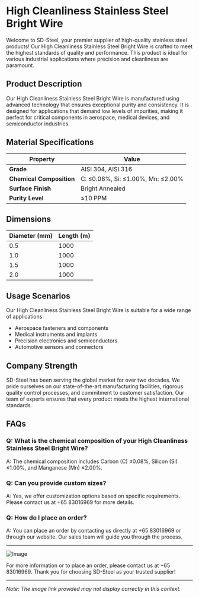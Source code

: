# High Cleanliness Stainless Steel Bright Wire

Welcome to SD-Steel, your premier supplier of high-quality stainless steel products! Our High Cleanliness Stainless Steel Bright Wire is crafted to meet the highest standards of quality and performance. This product is ideal for various industrial applications where precision and cleanliness are paramount.

## Product Description

Our High Cleanliness Stainless Steel Bright Wire is manufactured using advanced technology that ensures exceptional purity and consistency. It is designed for applications that demand low levels of impurities, making it perfect for critical components in aerospace, medical devices, and semiconductor industries.

## Material Specifications

| **Property**          | **Value**           |
|-----------------------|---------------------|
| **Grade**             | AISI 304, AISI 316  |
| **Chemical Composition** | C: ≤0.08%, Si: ≤1.00%, Mn: ≤2.00% |
| **Surface Finish**    | Bright Annealed     |
| **Purity Level**      | ≤10 PPM            |

## Dimensions

| **Diameter (mm)** | **Length (m)** |
|-------------------|----------------|
| 0.5               | 1000           |
| 1.0               | 1000           |
| 1.5               | 1000           |
| 2.0               | 1000           |

## Usage Scenarios

Our High Cleanliness Stainless Steel Bright Wire is suitable for a wide range of applications:
- Aerospace fasteners and components
- Medical instruments and implants
- Precision electronics and semiconductors
- Automotive sensors and connectors

## Company Strength

SD-Steel has been serving the global market for over two decades. We pride ourselves on our state-of-the-art manufacturing facilities, rigorous quality control processes, and commitment to customer satisfaction. Our team of experts ensures that every product meets the highest international standards.

## FAQs

### Q: What is the chemical composition of your High Cleanliness Stainless Steel Bright Wire?
A: The chemical composition includes Carbon (C) ≤0.08%, Silicon (Si) ≤1.00%, and Manganese (Mn) ≤2.00%.

### Q: Can you provide custom sizes?
A: Yes, we offer customization options based on specific requirements. Please contact us at +65 83016969 for more details.

### Q: How do I place an order?
A: You can place an order by contacting us directly at +65 83016969 or through our website. Our sales team will guide you through the process.

---

![Image](https://github.com/user-attachments/assets/2567258e-e124-4816-932d-1809bd27ef0b)

For more information or to place an order, please contact us at +65 83016969. Thank you for choosing SD-Steel as your trusted supplier!

---

*Note: The image link provided may not display correctly in this context.*